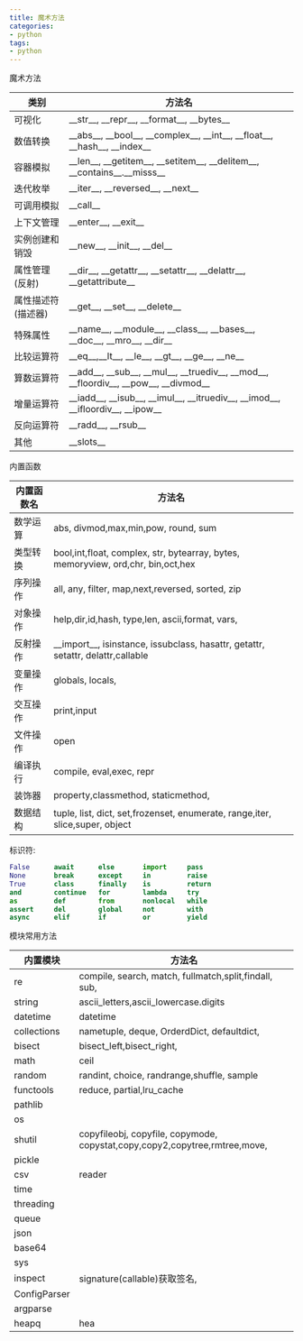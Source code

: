```yaml
---
title: 魔术方法
categories: 
- python
tags:
- python
---
```



魔术方法

| 类别               | 方法名                                                       |
| ------------------ | ------------------------------------------------------------ |
| 可视化 | \_\_str\_\_, \_\_repr\_\_, \_\_format\_\_, \_\_bytes\_\_     |
| 数值转换           | \_\_abs\_\_, \_\_bool\_\_, \_\_complex\_\_, \_\_int\_\_, \_\_float\_\_, \_\_hash\_\_, \_\_index\_\_ |
| 容器模拟           | \_\_len\_\_, \_\_getitem\_\_, \_\_setitem\_\_, \_\_delitem\_\_, \_\_contains\_\_.\_\_misss\_\_|
| 迭代枚举           | \_\_iter\_\_, \_\_reversed\_\_, \_\_next\_\_ |
| 可调用模拟         | \_\_call\_\_ |
| 上下文管理         | \_\_enter\_\_, \_\_exit\_\_ |
| 实例创建和销毁 | \_\_new\_\_, \_\_init\_\_, \_\_del\_\_ |
| 属性管理(反射)       | \_\_dir\_\_, \_\_getattr\_\_, \_\_setattr\_\_, \_\_delattr\_\_, \_\_getattribute\_\_ |
| 属性描述符(描述器) | \_\_get\_\_, \_\_set\_\_, \_\_delete\_\_ |
|特殊属性|\_\_name\_\_, \_\_module\_\_, \_\_class\_\_, \_\_bases\_\_, \_\_doc\_\_, \_\_mro\_\_, \_\_dir\_\_|
|比较运算符| \_\_eq\_\_,\_\_lt\_\_, \_\_le\_\_, \_\_gt\_\_, \_\_ge\_\_, \_\_ne\_\_ |
|算数运算符|\_\_add\_\_, \_\_sub\_\_, \_\_mul\_\_, \_\_truediv\_\_, \_\_mod\_\_, \_\_floordiv\_\_, \_\_pow\_\_, \_\_divmod\_\_               |
|增量运算符| \_\_iadd\_\_, \_\_isub\_\_, \_\_imul\_\_, \_\_itruediv\_\_, \_\_imod\_\_, \_\_ifloordiv\_\_, \_\_ipow\_\_ |
|反向运算符| \_\_radd\_\_, \_\_rsub\_\_ |
|其他| \_\_slots\_\_                                                |

内置函数

| 内置函数名 | 方法名                                                       |
| ---------- | ------------------------------------------------------------ |
| 数学运算   | abs, divmod,max,min,pow, round, sum                          |
| 类型转换   | bool,int,float, complex, str, bytearray, bytes, memoryview, ord,chr, bin,oct,hex |
| 序列操作   | all, any, filter, map,next,reversed, sorted, zip             |
| 对象操作   | help,dir,id,hash, type,len, ascii,format, vars,              |
| 反射操作   | \_\_import\_\_, isinstance, issubclass, hasattr, getattr, setattr, delattr,callable |
| 变量操作   | globals, locals,                                             |
| 交互操作   | print,input                                                  |
| 文件操作   | open                                                         |
| 编译执行   | compile, eval,exec, repr                                     |
| 装饰器     | property,classmethod, staticmethod,                          |
|数据结构|tuple, list, dict, set,frozenset, enumerate, range,iter, slice,super, object|

标识符:

```python
False      await      else       import     pass
None       break      except     in         raise
True       class      finally    is         return
and        continue   for        lambda     try
as         def        from       nonlocal   while
assert     del        global     not        with
async      elif       if         or         yield
```

模块常用方法

| 内置模块     | 方法名                                                       |
| ------------ | ------------------------------------------------------------ |
| re           | compile, search, match, fullmatch,split,findall, sub,        |
| string       | ascii_letters,ascii_lowercase.digits                         |
| datetime     | datetime                                                     |
| collections  | nametuple, deque, OrderdDict, defaultdict,                   |
| bisect       | bisect_left,bisect_right,                                    |
| math         | ceil                                                         |
| random       | randint, choice, randrange,shuffle, sample                   |
| functools    | reduce, partial,lru_cache                                    |
| pathlib      |                                                              |
| os           |                                                              |
| shutil       | copyfileobj, copyfile,  copymode, copystat,copy,copy2,copytree,rmtree,move, |
| pickle       |                                                              |
| csv          | reader                                                       |
| time         |                                                              |
| threading    |                                                              |
| queue        |                                                              |
| json         |                                                              |
| base64       |                                                              |
| sys          |                                                              |
| inspect      | signature(callable)获取签名,                                 |
| ConfigParser |                                                              |
| argparse     |                                                              |
| heapq        | hea                                                          |


